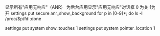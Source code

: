 显示所有"应用无响应"（ANR） 
为后台应用显示"应用无响应"对话框
0 为关  1为开
settings put secure anr_show_background
for p in [0-9]*; do ls -l /proc/$p/fd ;done 

settings put system show_touches 1
settings put system pointer_location 1 